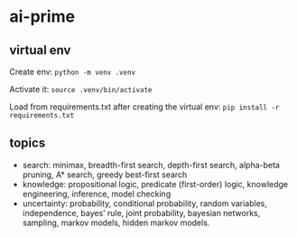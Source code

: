 # ai-prime

## virtual env

Create env: `python -m venv .venv`

Activate it: `source .venv/bin/activate`

Load from requirements.txt after creating the virtual env: `pip install -r requirements.txt`

## topics

- search: minimax, breadth-first search, depth-first search, alpha-beta pruning, A* search, greedy best-first search
- knowledge: propositional logic, predicate (first-order) logic, knowledge engineering, inference, model checking
- uncertainty: probability, conditional probability, random variables, independence, bayes’ rule, joint probability, bayesian networks, sampling, markov models, hidden markov models.
